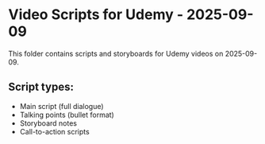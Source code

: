 # Video Scripts for Udemy - 2025-09-09

This folder contains scripts and storyboards for Udemy videos on 2025-09-09.

## Script types:
- Main script (full dialogue)
- Talking points (bullet format)
- Storyboard notes
- Call-to-action scripts
